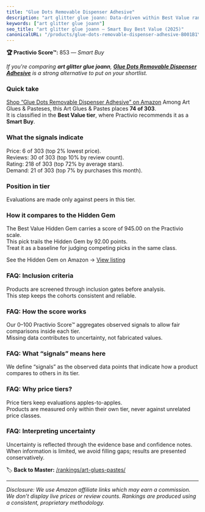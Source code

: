 ```yaml
---
title: "Glue Dots Removable Dispenser Adhesive"
description: "art glitter glue joann: Data-driven within Best Value ranking using the Practivio Score™. Positioned by quality, value, demand, findability, momentum."
keywords: ["art glitter glue joann"]
seo_title: "art glitter glue joann — Smart Buy Best Value (2025)"
canonicalURL: "/products/glue-dots-removable-dispenser-adhesive-B001B1YTWW/"
---
```


**🏆 Practivio Score™:** 853 — _Smart Buy_


*If you're comparing **art glitter glue joann**, **[Glue Dots Removable Dispenser Adhesive](https://www.amazon.com/dp/B001B1YTWW?tag=practivio-20)** is a strong alternative to put on your shortlist.*
### Quick take
[Shop “Glue Dots Removable Dispenser Adhesive” on Amazon](https://www.amazon.com/dp/B001B1YTWW?tag=practivio-20)
Among Art Glues & Pasteses, this Art Glues & Pastes places **74 of 303**.  
It is classified in the **Best Value tier**, where Practivio recommends it as a **Smart Buy**.

### What the signals indicate
Price: 6 of 303 (top 2% lowest price).  
Reviews: 30 of 303 (top 10% by review count).  
Rating: 218 of 303 (top 72% by average stars).  
Demand: 21 of 303 (top 7% by purchases this month).

### Position in tier
Evaluations are made only against peers in this tier.

### How it compares to the Hidden Gem
The Best Value Hidden Gem carries a score of 945.00 on the Practivio scale.  
This pick trails the Hidden Gem by 92.00 points.  
Treat it as a baseline for judging competing picks in the same class.  

See the Hidden Gem on Amazon → [View listing](https://www.amazon.com/dp/B00178QQJ8?tag=practivio-20)

### FAQ: Inclusion criteria
Products are screened through inclusion gates before analysis.  
This step keeps the cohorts consistent and reliable.

### FAQ: How the score works
Our 0–100 Practivio Score™ aggregates observed signals to allow fair comparisons inside each tier.  
Missing data contributes to uncertainty, not fabricated values.

### FAQ: What “signals” means here
We define “signals” as the observed data points that indicate how a product compares to others in its tier.

### FAQ: Why price tiers?
Price tiers keep evaluations apples-to-apples.  
Products are measured only within their own tier, never against unrelated price classes.

### FAQ: Interpreting uncertainty
Uncertainty is reflected through the evidence base and confidence notes.  
When information is limited, we avoid filling gaps; results are presented conservatively.


🏷️ **Back to Master:** [/rankings/art-glues-pastes/](/rankings/art-glues-pastes/)

---
_Disclosure: We use Amazon affiliate links which may earn a commission. We don’t display live prices or review counts. Rankings are produced using a consistent, proprietary methodology._
